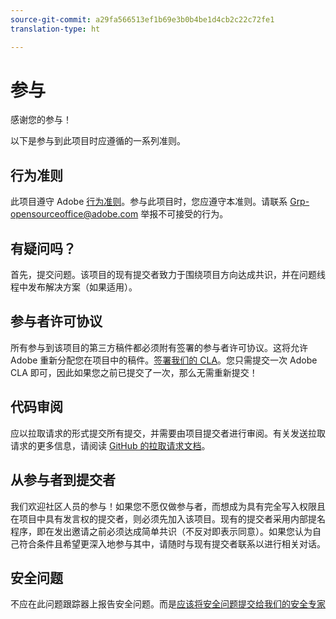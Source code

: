 ```yaml
---
source-git-commit: a29fa566513ef1b69e3b0b4be1d4cb2c22c72fe1
translation-type: ht

---
```

# 参与

感谢您的参与！

以下是参与到此项目时应遵循的一系列准则。

## 行为准则

此项目遵守 Adobe [行为准则](code-of-conduct.md)。参与此项目时，您应遵守本准则。请联系 [Grp-opensourceoffice@adobe.com](mailto:Grp-opensourceoffice@adobe.com) 举报不可接受的行为。

## 有疑问吗？

首先，提交问题。该项目的现有提交者致力于围绕项目方向达成共识，并在问题线程中发布解决方案（如果适用）。

## 参与者许可协议

所有参与到该项目的第三方稿件都必须附有签署的参与者许可协议。这将允许 Adobe 重新分配您在项目中的稿件。[签署我们的 CLA](http://opensource.adobe.com/cla.html)。您只需提交一次 Adobe CLA 即可，因此如果您之前已提交了一次，那么无需重新提交！

## 代码审阅

应以拉取请求的形式提交所有提交，并需要由项目提交者进行审阅。有关发送拉取请求的更多信息，请阅读 [GitHub 的拉取请求文档](https://help.github.com/cn/github/collaborating-with-issues-and-pull-requests/about-pull-requests)。


<!--
Lastly, please follow the [pull request template](PULL_REQUEST_TEMPLATE.md) when
submitting a pull request!
-->

## 从参与者到提交者

我们欢迎社区人员的参与！如果您不愿仅做参与者，而想成为具有完全写入权限且在项目中具有发言权的提交者，则必须先加入该项目。现有的提交者采用内部提名程序，即在发出邀请之前必须达成简单共识（不反对即表示同意）。如果您认为自己符合条件且希望更深入地参与其中，请随时与现有提交者联系以进行相关对话。

## 安全问题

不应在此问题跟踪器上报告安全问题。而是[应该将安全问题提交给我们的安全专家](https://helpx.adobe.com/cn/security/alertus.html)
